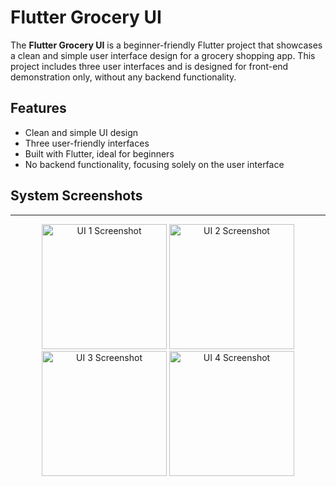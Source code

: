 # Flutter Grocery UI

The **Flutter Grocery UI** is a beginner-friendly Flutter project that showcases a clean and simple user interface design for a grocery shopping app. This project includes three user interfaces and is designed for front-end demonstration only, without any backend functionality.

## Features

- Clean and simple UI design
- Three user-friendly interfaces
- Built with Flutter, ideal for beginners
- No backend functionality, focusing solely on the user interface

## System Screenshots
---
<p align="center">
  <img src="https://github.com/user-attachments/assets/dd8dc3f9-c1df-4724-a7df-c141b8bed6f0" alt="UI 1 Screenshot" width="200">
  <img src="https://github.com/user-attachments/assets/271b1c44-30c3-484c-bdf9-8215c9feb155" alt="UI 2 Screenshot" width="200">
  <img src="https://github.com/user-attachments/assets/96e43063-9518-4535-b1aa-6c79d1b97f7c" alt="UI 3 Screenshot" width="200">
  <img src="https://github.com/user-attachments/assets/6f13d351-10f9-47a7-927e-87007f38199b" alt="UI 4 Screenshot" width="200">
</p>

